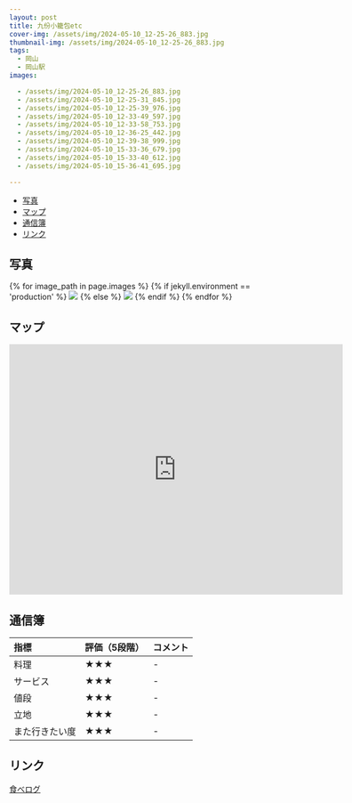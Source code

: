```yaml
---
layout: post
title: 九份小籠包etc
cover-img: /assets/img/2024-05-10_12-25-26_883.jpg
thumbnail-img: /assets/img/2024-05-10_12-25-26_883.jpg
tags:
  - 岡山
  - 岡山駅
images:  

  - /assets/img/2024-05-10_12-25-26_883.jpg
  - /assets/img/2024-05-10_12-25-31_845.jpg
  - /assets/img/2024-05-10_12-25-39_976.jpg
  - /assets/img/2024-05-10_12-33-49_597.jpg
  - /assets/img/2024-05-10_12-33-58_753.jpg
  - /assets/img/2024-05-10_12-36-25_442.jpg
  - /assets/img/2024-05-10_12-39-38_999.jpg
  - /assets/img/2024-05-10_15-33-36_679.jpg
  - /assets/img/2024-05-10_15-33-40_612.jpg
  - /assets/img/2024-05-10_15-36-41_695.jpg

---
```




<!-- TOC -->

- [写真](#写真)
- [マップ](#マップ)
- [通信簿](#通信簿)
- [リンク](#リンク)

<!-- /TOC -->

## 写真

{% for image_path in page.images %}
{% if jekyll.environment == 'production' %}
<img src="https://raw.githubusercontent.com/taira1117/fukuyama_izakaya/master/{{ image_path }}">
{% else %}
<img src="{{ image_path }}">
{% endif %}
{% endfor %}

## マップ

<iframe src="https://www.google.com/maps/embed?pb=!1m18!1m12!1m3!1d3281.5812105707673!2d133.9159877756723!3d34.66527787293229!2m3!1f0!2f0!3f0!3m2!1i1024!2i768!4f13.1!3m3!1m2!1s0x3554064d314c0aa9%3A0x8128c688defc83a9!2z5bKh5bGx5LiA55Wq6KGX!5e0!3m2!1sja!2sjp!4v1715904286469!5m2!1sja!2sjp" width="600" height="450" style="border:0;" allowfullscreen="" loading="lazy" referrerpolicy="no-referrer-when-downgrade"></iframe>

## 通信簿

| 指標 | 評価（5段階） | コメント |
| :------ |:--- | :--- |
| 料理 | ★★★ | - |
| サービス | ★★★ | - |
| 値段 | ★★★ | - |
| 立地 | ★★★ | - |
| また行きたい度 | ★★★ | - |

## リンク

[食べログ](https://tabelog.com/okayama/A3301/A330101/33018331/)